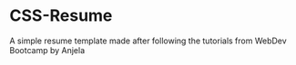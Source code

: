 # CSS-Resume
A simple resume template made after following the tutorials from WebDev Bootcamp by Anjela 
